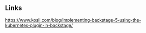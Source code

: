 


## Links 
https://www.kosli.com/blog/implementing-backstage-5-using-the-kubernetes-plugin-in-backstage/
